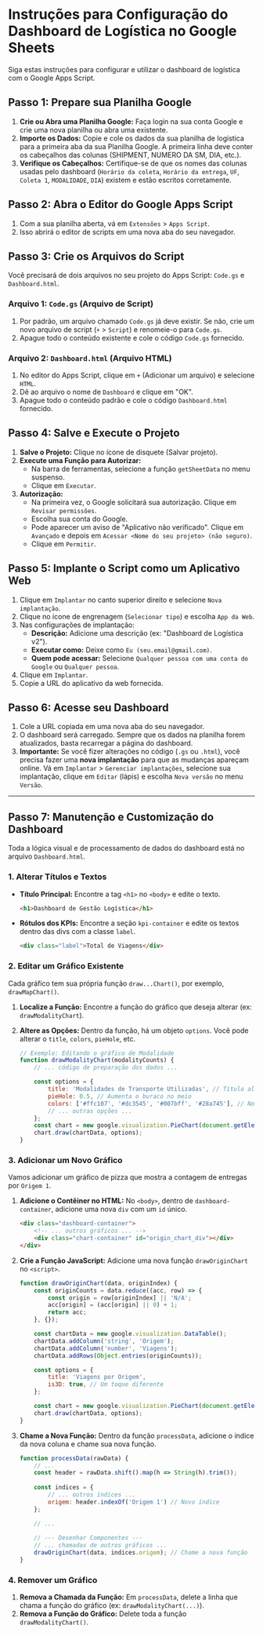 # Instruções para Configuração do Dashboard de Logística no Google Sheets

Siga estas instruções para configurar e utilizar o dashboard de logística com o Google Apps Script.

## Passo 1: Prepare sua Planilha Google

1.  **Crie ou Abra uma Planilha Google:** Faça login na sua conta Google e crie uma nova planilha ou abra uma existente.
2.  **Importe os Dados:** Copie e cole os dados da sua planilha de logística para a primeira aba da sua Planilha Google. A primeira linha deve conter os cabeçalhos das colunas (SHIPMENT, NUMERO DA SM, DIA, etc.).
3.  **Verifique os Cabeçalhos:** Certifique-se de que os nomes das colunas usadas pelo dashboard (`Horário da coleta`, `Horário da entrega`, `UF`, `Coleta 1`, `MODALIDADE`, `DIA`) existem e estão escritos corretamente.

## Passo 2: Abra o Editor do Google Apps Script

1.  Com a sua planilha aberta, vá em `Extensões` > `Apps Script`.
2.  Isso abrirá o editor de scripts em uma nova aba do seu navegador.

## Passo 3: Crie os Arquivos do Script

Você precisará de dois arquivos no seu projeto do Apps Script: `Code.gs` e `Dashboard.html`.

### Arquivo 1: `Code.gs` (Arquivo de Script)

1.  Por padrão, um arquivo chamado `Code.gs` já deve existir. Se não, crie um novo arquivo de script (`+` > `Script`) e renomeie-o para `Code.gs`.
2.  Apague todo o conteúdo existente e cole o código `Code.gs` fornecido.

### Arquivo 2: `Dashboard.html` (Arquivo HTML)

1.  No editor do Apps Script, clique em `+` (Adicionar um arquivo) e selecione `HTML`.
2.  Dê ao arquivo o nome de `Dashboard` e clique em "OK".
3.  Apague todo o conteúdo padrão e cole o código `Dashboard.html` fornecido.

## Passo 4: Salve e Execute o Projeto

1.  **Salve o Projeto:** Clique no ícone de disquete (Salvar projeto).
2.  **Execute uma Função para Autorizar:**
    *   Na barra de ferramentas, selecione a função `getSheetData` no menu suspenso.
    *   Clique em `Executar`.
3.  **Autorização:**
    *   Na primeira vez, o Google solicitará sua autorização. Clique em `Revisar permissões`.
    *   Escolha sua conta do Google.
    *   Pode aparecer um aviso de "Aplicativo não verificado". Clique em `Avançado` e depois em `Acessar <Nome do seu projeto> (não seguro)`.
    *   Clique em `Permitir`.

## Passo 5: Implante o Script como um Aplicativo Web

1.  Clique em `Implantar` no canto superior direito e selecione `Nova implantação`.
2.  Clique no ícone de engrenagem (`Selecionar tipo`) e escolha `App da Web`.
3.  Nas configurações de implantação:
    *   **Descrição:** Adicione uma descrição (ex: "Dashboard de Logística v2").
    *   **Executar como:** Deixe como `Eu (seu.email@gmail.com)`.
    *   **Quem pode acessar:** Selecione `Qualquer pessoa com uma conta do Google` ou `Qualquer pessoa`.
4.  Clique em `Implantar`.
5.  Copie a URL do aplicativo da web fornecida.

## Passo 6: Acesse seu Dashboard

1.  Cole a URL copiada em uma nova aba do seu navegador.
2.  O dashboard será carregado. Sempre que os dados na planilha forem atualizados, basta recarregar a página do dashboard.
3.  **Importante:** Se você fizer alterações no código (`.gs` ou `.html`), você precisa fazer uma **nova implantação** para que as mudanças apareçam online. Vá em `Implantar` > `Gerenciar implantações`, selecione sua implantação, clique em `Editar` (lápis) e escolha `Nova versão` no menu `Versão`.

---

## Passo 7: Manutenção e Customização do Dashboard

Toda a lógica visual e de processamento de dados do dashboard está no arquivo `Dashboard.html`.

### 1. Alterar Títulos e Textos

*   **Título Principal:** Encontre a tag `<h1>` no `<body>` e edite o texto.
    ```html
    <h1>Dashboard de Gestão Logística</h1>
    ```
*   **Rótulos dos KPIs:** Encontre a seção `kpi-container` e edite os textos dentro das divs com a classe `label`.
    ```html
    <div class="label">Total de Viagens</div>
    ```

### 2. Editar um Gráfico Existente

Cada gráfico tem sua própria função `draw...Chart()`, por exemplo, `drawMapChart()`.

1.  **Localize a Função:** Encontre a função do gráfico que deseja alterar (ex: `drawModalityChart`).
2.  **Altere as Opções:** Dentro da função, há um objeto `options`. Você pode alterar o `title`, `colors`, `pieHole`, etc.

    ```javascript
    // Exemplo: Editando o gráfico de Modalidade
    function drawModalityChart(modalityCounts) {
        // ... código de preparação dos dados ...

        const options = {
            title: 'Modalidades de Transporte Utilizadas', // Título alterado
            pieHole: 0.5, // Aumenta o buraco no meio
            colors: ['#ffc107', '#dc3545', '#007bff', '#28a745'], // Novas cores
            // ... outras opções ...
        };
        const chart = new google.visualization.PieChart(document.getElementById('modality_chart_div'));
        chart.draw(chartData, options);
    }
    ```

### 3. Adicionar um Novo Gráfico

Vamos adicionar um gráfico de pizza que mostra a contagem de entregas por `Origem 1`.

1.  **Adicione o Contêiner no HTML:** No `<body>`, dentro de `dashboard-container`, adicione uma nova `div` com um `id` único.
    ```html
    <div class="dashboard-container">
        <!-- ... outros gráficos ... -->
        <div class="chart-container" id="origin_chart_div"></div>
    </div>
    ```

2.  **Crie a Função JavaScript:** Adicione uma nova função `drawOriginChart` no `<script>`.
    ```javascript
    function drawOriginChart(data, originIndex) {
        const originCounts = data.reduce((acc, row) => {
            const origin = row[originIndex] || 'N/A';
            acc[origin] = (acc[origin] || 0) + 1;
            return acc;
        }, {});

        const chartData = new google.visualization.DataTable();
        chartData.addColumn('string', 'Origem');
        chartData.addColumn('number', 'Viagens');
        chartData.addRows(Object.entries(originCounts));

        const options = {
            title: 'Viagens por Origem',
            is3D: true, // Um toque diferente
        };

        const chart = new google.visualization.PieChart(document.getElementById('origin_chart_div'));
        chart.draw(chartData, options);
    }
    ```

3.  **Chame a Nova Função:** Dentro da função `processData`, adicione o índice da nova coluna e chame sua nova função.
    ```javascript
    function processData(rawData) {
        // ...
        const header = rawData.shift().map(h => String(h).trim());
        
        const indices = {
            // ... outros índices ...
            origem: header.indexOf('Origem 1') // Novo índice
        };

        // ...
        
        // --- Desenhar Componentes ---
        // ... chamadas de outros gráficos ...
        drawOriginChart(data, indices.origem); // Chame a nova função
    }
    ```

### 4. Remover um Gráfico

1.  **Remova a Chamada da Função:** Em `processData`, delete a linha que chama a função do gráfico (ex: `drawModalityChart(...)`).
2.  **Remova a Função do Gráfico:** Delete toda a função `drawModalityChart()`.
